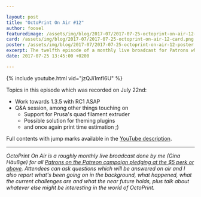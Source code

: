 ```yaml
---

layout: post
title: "OctoPrint On Air #12"
author: foosel
featuredimage: /assets/img/blog/2017-07/2017-07-25-octoprint-on-air-12-card.png
card: /assets/img/blog/2017-07/2017-07-25-octoprint-on-air-12-card.png
poster: /assets/img/blog/2017-07/2017-07-25-octoprint-on-air-12-poster.png
excerpt: The twelfth episode of a monthly live broadcast for Patrons which aired live on July 22nd 2017.
date: 2017-07-25 13:45:00 +0200

---
```


{% include youtube.html vid="jzQJi1mfI6U" %}

Topics in this episode which was recorded on July 22nd:

  * Work towards 1.3.5 with RC1 ASAP
  * Q&A session, among other things touching on
    * Support for Prusa's quad filament extruder
    * Possible solution for theming plugins
    * and once again print time estimation ;)

Full contents with jump marks available in the 
[YouTube description](https://youtu.be/jzQJi1mfI6U).

---

*OctoPrint On Air is a roughly monthly live broadcast done by me (Gina Häußge)
for all [Patrons on the Patreon campaign pledging at the $5 perk or above](https://patreon.com/foosel). 
Attendees can ask questions which will be answered on air and I also report 
what's been going on in the background, what happened, what the current 
challenges are and what the near future holds, plus talk about whatever else
might be interesting in the world of OctoPrint.*